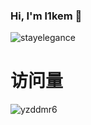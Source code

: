 ### Hi, I'm l1kem 👋


![stayelegance](https://github-readme-stats.vercel.app/api?username=stayelegance&show_icons=true&theme=tokyonight)

# 访问量
![yzddmr6](https://profile-counter.glitch.me/stayelegance/count.svg)
